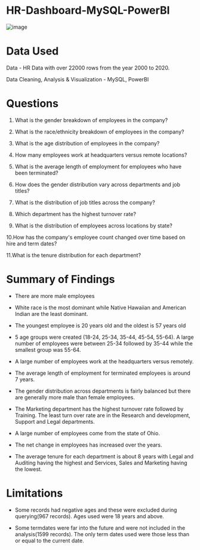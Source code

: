 # HR-Dashboard-MySQL-PowerBI
![image](https://user-images.githubusercontent.com/7954206/234834449-1883e8c6-d291-4cc1-a506-09aedd683ce2.png)

# Data Used

Data - HR Data with over 22000 rows from the year 2000 to 2020.

Data Cleaning, Analysis & Visualization  - MySQL, PowerBI

# Questions

1. What is the gender breakdown of employees in the company?

2. What is the race/ethnicity breakdown of employees in the company?

3. What is the age distribution of employees in the company?

4. How many employees work at headquarters versus remote locations?

5. What is the average length of employment for employees who have been terminated?

6. How does the gender distribution vary across departments and job titles?

7. What is the distribution of job titles across the company?

8. Which department has the highest turnover rate?

9. What is the distribution of employees across locations by state?

10.How has the company's employee count changed over time based on hire and term dates?

11.What is the tenure distribution for each department?

# Summary of Findings

  - There are more male employees
  
  - White race is the most dominant while Native Hawaiian and American Indian are the least dominant.
  
  - The youngest employee is 20 years old and the oldest is 57 years old
  
  - 5 age groups were created (18-24, 25-34, 35-44, 45-54, 55-64). A large number of employees were between 25-34 followed by 35-44 while the smallest group was 55-64.

  - A large number of employees work at the headquarters versus remotely.

  - The average length of employment for terminated employees is around 7 years.

  - The gender distribution across departments is fairly balanced but there are generally more male than female employees.

  - The Marketing department has the highest turnover rate followed by Training. The least turn over rate are in the Research and development, Support and Legal           departments.

  - A large number of employees come from the state of Ohio.

  - The net change in employees has increased over the years.

  - The average tenure for each department is about 8 years with Legal and Auditing having the highest and Services, Sales and Marketing having the lowest.
  
  
  # Limitations
  
  - Some records had negative ages and these were excluded during querying(967 records). Ages used were 18 years and above.

  - Some termdates were far into the future and were not included in the analysis(1599 records). The only term dates used were those less than or equal to the current     date.

